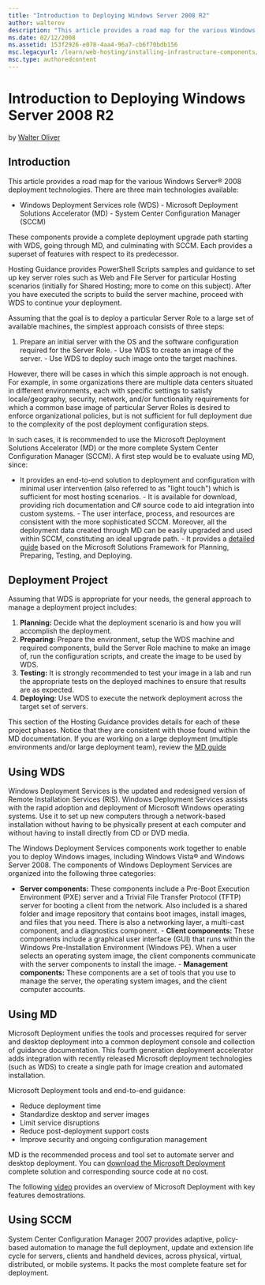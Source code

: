 ```yaml
---
title: "Introduction to Deploying Windows Server 2008 R2"
author: walterov
description: "This article provides a road map for the various Windows Server ® 2008 deployment technologies. There are three main technologies available: Windows Deployme..."
ms.date: 02/12/2008
ms.assetid: 153f2926-e078-4aa4-96a7-cb6f70bdb156
msc.legacyurl: /learn/web-hosting/installing-infrastructure-components/introduction-to-deploying-windows-server-2008-r2
msc.type: authoredcontent
---
```

# Introduction to Deploying Windows Server 2008 R2

by [Walter Oliver](https://github.com/walterov)

## Introduction

This article provides a road map for the various Windows Server® 2008 deployment technologies. There are three main technologies available:

- Windows Deployment Services role (WDS) - Microsoft Deployment Solutions Accelerator (MD) - System Center Configuration Manager (SCCM)

These components provide a complete deployment upgrade path starting with WDS, going through MD, and culminating with SCCM. Each provides a superset of features with respect to its predecessor.

Hosting Guidance provides PowerShell Scripts samples and guidance to set up key server roles such as Web and File Server for particular Hosting scenarios (initially for Shared Hosting; more to come on this subject). After you have executed the scripts to build the server machine, proceed with WDS to continue your deployment.

Assuming that the goal is to deploy a particular Server Role to a large set of available machines, the simplest approach consists of three steps:

1. Prepare an initial server with the OS and the software configuration required for the Server Role. - Use WDS to create an image of the server. - Use WDS to deploy such image onto the target machines.

However, there will be cases in which this simple approach is not enough. For example, in some organizations there are multiple data centers situated in different environments, each with specific settings to satisfy locale/geography, security, network, and/or functionality requirements for which a common base image of particular Server Roles is desired to enforce organizational policies, but is not sufficient for full deployment due to the complexity of the post deployment configuration steps.

In such cases, it is recommended to use the Microsoft Deployment Solutions Accelerator (MD) or the more complete System Center Configuration Manager (SCCM). A first step would be to evaluate using MD, since:

- It provides an end-to-end solution to deployment and configuration with minimal user intervention (also referred to as "light touch") which is sufficient for most hosting scenarios. - It is available for download, providing rich documentation and C# source code to aid integration into custom systems. - The user interface, process, and resources are consistent with the more sophisticated SCCM. Moreover, all the deployment data created through MD can be easily upgraded and used within SCCM, constituting an ideal upgrade path. - It provides a [detailed guide](https://technet.microsoft.com/library/bb960434.aspx) based on the Microsoft Solutions Framework for Planning, Preparing, Testing, and Deploying.

<a id="DeploymentProject"></a>

## Deployment Project

Assuming that WDS is appropriate for your needs, the general approach to manage a deployment project includes:

1. **Planning:** Decide what the deployment scenario is and how you will accomplish the deployment.  
2. **Preparing:** Prepare the environment, setup the WDS machine and required components, build the Server Role machine to make an image of, run the configuration scripts, and create the image to be used by WDS.  
3. **Testing:** It is strongly recommended to test your image in a lab and run the appropriate tests on the deployed machines to ensure that results are as expected.  
4. **Deploying:** Use WDS to execute the network deployment across the target set of servers.

This section of the Hosting Guidance provides details for each of these project phases. Notice that they are consistent with those found within the MD documentation. If you are working on a large deployment (multiple environments and/or large deployment team), review the [MD guide](https://technet.microsoft.com/library/bb960434.aspx "Microsoft Deployment Guide")

<a id="UsingWDS"></a>

## Using WDS

Windows Deployment Services is the updated and redesigned version of Remote Installation Services (RIS). Windows Deployment Services assists with the rapid adoption and deployment of Microsoft Windows operating systems. Use it to set up new computers through a network-based installation without having to be physically present at each computer and without having to install directly from CD or DVD media.

The Windows Deployment Services components work together to enable you to deploy Windows images, including Windows Vista® and Windows Server 2008. The components of Windows Deployment Services are organized into the following three categories:

- **Server components:** These components include a Pre-Boot Execution Environment (PXE) server and a Trivial File Transfer Protocol (TFTP) server for booting a client from the network. Also included is a shared folder and image repository that contains boot images, install images, and files that you need. There is also a networking layer, a multi-cast component, and a diagnostics component. - **Client components:** These components include a graphical user interface (GUI) that runs within the Windows Pre-Installation Environment (Windows PE). When a user selects an operating system image, the client components communicate with the server components to install the image. - **Management components:** These components are a set of tools that you use to manage the server, the operating system images, and the client computer accounts.

<a id="UsingMD"></a>

## Using MD

Microsoft Deployment unifies the tools and processes required for server and desktop deployment into a common deployment console and collection of guidance documentation. This fourth generation deployment accelerator adds integration with recently released Microsoft deployment technologies (such as WDS) to create a single path for image creation and automated installation.

Microsoft Deployment tools and end-to-end guidance:

- Reduce deployment time
- Standardize desktop and server images
- Limit service disruptions
- Reduce post-deployment support costs
- Improve security and ongoing configuration management

MD is the recommended process and tool set to automate server and desktop deployment. You can [download the Microsoft Deployment](https://www.microsoft.com/downloads/details.aspx?familyid=3bd8561f-77ac-4400-a0c1-fe871c461a89&amp;displaylang=en&amp;tm) complete solution and corresponding source code at no cost.

The following [video](https://mediadl.microsoft.com/mediadl/IISNET/Media/HDA20-IIS/Deployment%20Overview.wmv "Deployment Overview") provides an overview of Microsoft Deployment with key features demostrations.

<a id="UsingSCCM"></a>

## Using SCCM

System Center Configuration Manager 2007 provides adaptive, policy-based automation to manage the full deployment, update and extension life cycle for servers, clients and handheld devices, across physical, virtual, distributed, or mobile systems. It packs the most complete feature set for deployment.
